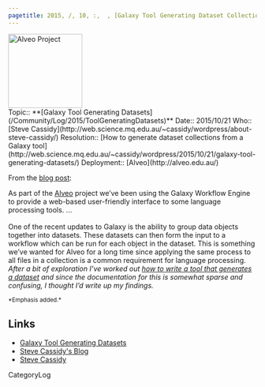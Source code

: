 ```yaml
---
pagetitle: 2015, /, 10, :,  , [Galaxy Tool Generating Dataset Collections](http://web.science.mq.edu.au/~cassidy/wordpress/2015/10/21/galaxy-tool-generating-datasets/)
---
```

<div class='center'><a href='http://alveo.edu.au/'><img src='/Images/Logos/AlveoBig.png' alt='Alveo Project' width="150" /></a></div>






<div class='logbox'>
 Topic:: **[Galaxy Tool Generating Datasets](/Community/Log/2015/ToolGeneratingDatasets)**
 Date:: 2015/10/21
 Who:: [Steve Cassidy](http://web.science.mq.edu.au/~cassidy/wordpress/about-steve-cassidy/)
 Resolution:: [How to generate dataset collections from a Galaxy tool](http://web.science.mq.edu.au/~cassidy/wordpress/2015/10/21/galaxy-tool-generating-datasets/)
 Deployment:: [Alveo](http://alveo.edu.au/)
</div>

From the [blog post](http://web.science.mq.edu.au/~cassidy/wordpress/2015/10/21/galaxy-tool-generating-datasets/):

 As part of the [Alveo](http://alveo.edu.au/) project we’ve been using the Galaxy Workflow Engine to provide a web-based user-friendly interface to some language processing tools. ...<br /><br />
 One of the recent updates to Galaxy is the ability to group data objects together into datasets. These datasets can then form the input to a workflow which can be run for each object in the dataset.  This is something we’ve wanted for Alveo for a long time since applying the same process to all files in a collection is a common requirement for language processing.   *After a bit of exploration I’ve worked out [how to write a tool that generates a dataset](http://web.science.mq.edu.au/~cassidy/wordpress/2015/10/21/galaxy-tool-generating-datasets/) and since the documentation for this is somewhat sparse and confusing, I thought I’d write up my findings.*

<div class='center'><span style="font-size: smaller;"> *Emphasis added.* </span></div>

## Links

* [Galaxy Tool Generating Datasets](http://web.science.mq.edu.au/~cassidy/wordpress/2015/10/21/galaxy-tool-generating-datasets/)
* [Steve Cassidy's Blog](http://web.science.mq.edu.au/)
* [Steve Cassidy](http://web.science.mq.edu.au/~cassidy/wordpress/about-steve-cassidy/)

CategoryLog
